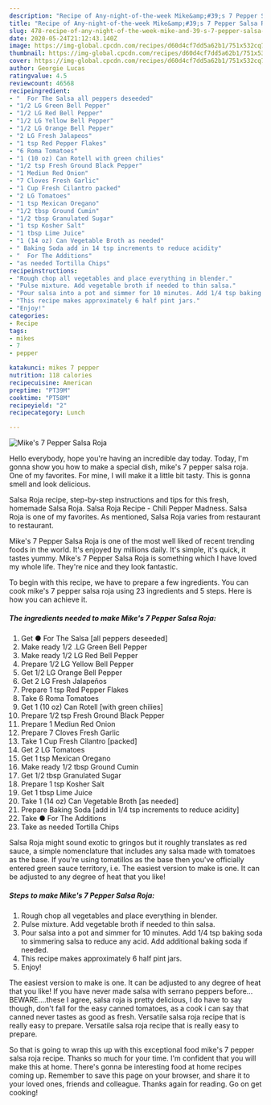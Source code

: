 ```yaml
---
description: "Recipe of Any-night-of-the-week Mike&amp;#39;s 7 Pepper Salsa Roja"
title: "Recipe of Any-night-of-the-week Mike&amp;#39;s 7 Pepper Salsa Roja"
slug: 478-recipe-of-any-night-of-the-week-mike-and-39-s-7-pepper-salsa-roja
date: 2020-05-24T21:12:43.140Z
image: https://img-global.cpcdn.com/recipes/d60d4cf7dd5a62b1/751x532cq70/mikes-7-pepper-salsa-roja-recipe-main-photo.jpg
thumbnail: https://img-global.cpcdn.com/recipes/d60d4cf7dd5a62b1/751x532cq70/mikes-7-pepper-salsa-roja-recipe-main-photo.jpg
cover: https://img-global.cpcdn.com/recipes/d60d4cf7dd5a62b1/751x532cq70/mikes-7-pepper-salsa-roja-recipe-main-photo.jpg
author: Georgie Lucas
ratingvalue: 4.5
reviewcount: 46568
recipeingredient:
- "  For The Salsa all peppers deseeded"
- "1/2 LG Green Bell Pepper"
- "1/2 LG Red Bell Pepper"
- "1/2 LG Yellow Bell Pepper"
- "1/2 LG Orange Bell Pepper"
- "2 LG Fresh Jalapeos"
- "1 tsp Red Pepper Flakes"
- "6 Roma Tomatoes"
- "1 (10 oz) Can Rotell with green chilies"
- "1/2 tsp Fresh Ground Black Pepper"
- "1 Mediun Red Onion"
- "7 Cloves Fresh Garlic"
- "1 Cup Fresh Cilantro packed"
- "2 LG Tomatoes"
- "1 tsp Mexican Oregano"
- "1/2 tbsp Ground Cumin"
- "1/2 tbsp Granulated Sugar"
- "1 tsp Kosher Salt"
- "1 tbsp Lime Juice"
- "1 (14 oz) Can Vegetable Broth as needed"
- " Baking Soda add in 14 tsp increments to reduce acidity"
- "  For The Additions"
- "as needed Tortilla Chips"
recipeinstructions:
- "Rough chop all vegetables and place everything in blender."
- "Pulse mixture. Add vegetable broth if needed to thin salsa."
- "Pour salsa into a pot and simmer for 10 minutes. Add 1/4 tsp baking soda to simmering salsa to reduce any acid. Add additional baking soda if needed."
- "This recipe makes approximately 6 half pint jars."
- "Enjoy!"
categories:
- Recipe
tags:
- mikes
- 7
- pepper

katakunci: mikes 7 pepper 
nutrition: 118 calories
recipecuisine: American
preptime: "PT39M"
cooktime: "PT58M"
recipeyield: "2"
recipecategory: Lunch

---
```



![Mike&#39;s 7 Pepper Salsa Roja](https://img-global.cpcdn.com/recipes/d60d4cf7dd5a62b1/751x532cq70/mikes-7-pepper-salsa-roja-recipe-main-photo.jpg)

Hello everybody, hope you're having an incredible day today. Today, I'm gonna show you how to make a special dish, mike&#39;s 7 pepper salsa roja. One of my favorites. For mine, I will make it a little bit tasty. This is gonna smell and look delicious.

Salsa Roja recipe, step-by-step instructions and tips for this fresh, homemade Salsa Roja. Salsa Roja Recipe - Chili Pepper Madness. Salsa Roja is one of my favorites. As mentioned, Salsa Roja varies from restaurant to restaurant.

Mike&#39;s 7 Pepper Salsa Roja is one of the most well liked of recent trending foods in the world. It's enjoyed by millions daily. It's simple, it's quick, it tastes yummy. Mike&#39;s 7 Pepper Salsa Roja is something which I have loved my whole life. They're nice and they look fantastic.


To begin with this recipe, we have to prepare a few ingredients. You can cook mike&#39;s 7 pepper salsa roja using 23 ingredients and 5 steps. Here is how you can achieve it.

<!--inarticleads1-->

##### The ingredients needed to make Mike&#39;s 7 Pepper Salsa Roja:

1. Get  ● For The Salsa [all peppers deseeded]
1. Make ready 1/2 .LG Green Bell Pepper
1. Make ready 1/2 LG Red Bell Pepper
1. Prepare 1/2 LG Yellow Bell Pepper
1. Get 1/2 LG Orange Bell Pepper
1. Get 2 LG Fresh Jalapeños
1. Prepare 1 tsp Red Pepper Flakes
1. Take 6 Roma Tomatoes
1. Get 1 (10 oz) Can Rotell [with green chilies]
1. Prepare 1/2 tsp Fresh Ground Black Pepper
1. Prepare 1 Mediun Red Onion
1. Prepare 7 Cloves Fresh Garlic
1. Take 1 Cup Fresh Cilantro [packed]
1. Get 2 LG Tomatoes
1. Get 1 tsp Mexican Oregano
1. Make ready 1/2 tbsp Ground Cumin
1. Get 1/2 tbsp Granulated Sugar
1. Prepare 1 tsp Kosher Salt
1. Get 1 tbsp Lime Juice
1. Take 1 (14 oz) Can Vegetable Broth [as needed]
1. Prepare  Baking Soda [add in 1/4 tsp increments to reduce acidity]
1. Take  ● For The Additions
1. Take as needed Tortilla Chips


Salsa Roja might sound exotic to gringos but it roughly translates as red sauce, a simple nomenclature that includes any salsa made with tomatoes as the base. If you&#39;re using tomatillos as the base then you&#39;ve officially entered green sauce territory, i.e. The easiest version to make is one. It can be adjusted to any degree of heat that you like! 

<!--inarticleads2-->

##### Steps to make Mike&#39;s 7 Pepper Salsa Roja:

1. Rough chop all vegetables and place everything in blender.
1. Pulse mixture. Add vegetable broth if needed to thin salsa.
1. Pour salsa into a pot and simmer for 10 minutes. Add 1/4 tsp baking soda to simmering salsa to reduce any acid. Add additional baking soda if needed.
1. This recipe makes approximately 6 half pint jars.
1. Enjoy!


The easiest version to make is one. It can be adjusted to any degree of heat that you like! If you have never made salsa with serrano peppers before…BEWARE….these I agree, salsa roja is pretty delicious, I do have to say though, don&#39;t fall for the easy canned tomatoes, as a cook i can say that canned never tastes as good as fresh. Versatile salsa roja recipe that is really easy to prepare. Versatile salsa roja recipe that is really easy to prepare. 

So that is going to wrap this up with this exceptional food mike&#39;s 7 pepper salsa roja recipe. Thanks so much for your time. I'm confident that you will make this at home. There's gonna be interesting food at home recipes coming up. Remember to save this page on your browser, and share it to your loved ones, friends and colleague. Thanks again for reading. Go on get cooking!
